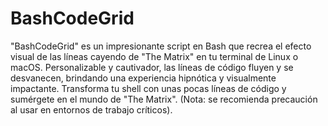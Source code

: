 # BashCodeGrid

"BashCodeGrid" es un impresionante script en Bash que recrea el efecto visual de las líneas cayendo de "The Matrix" en tu terminal de Linux o macOS. Personalizable y cautivador, las líneas de código fluyen y se desvanecen, brindando una experiencia hipnótica y visualmente impactante. Transforma tu shell con unas pocas líneas de código y sumérgete en el mundo de "The Matrix". (Nota: se recomienda precaución al usar en entornos de trabajo críticos).
